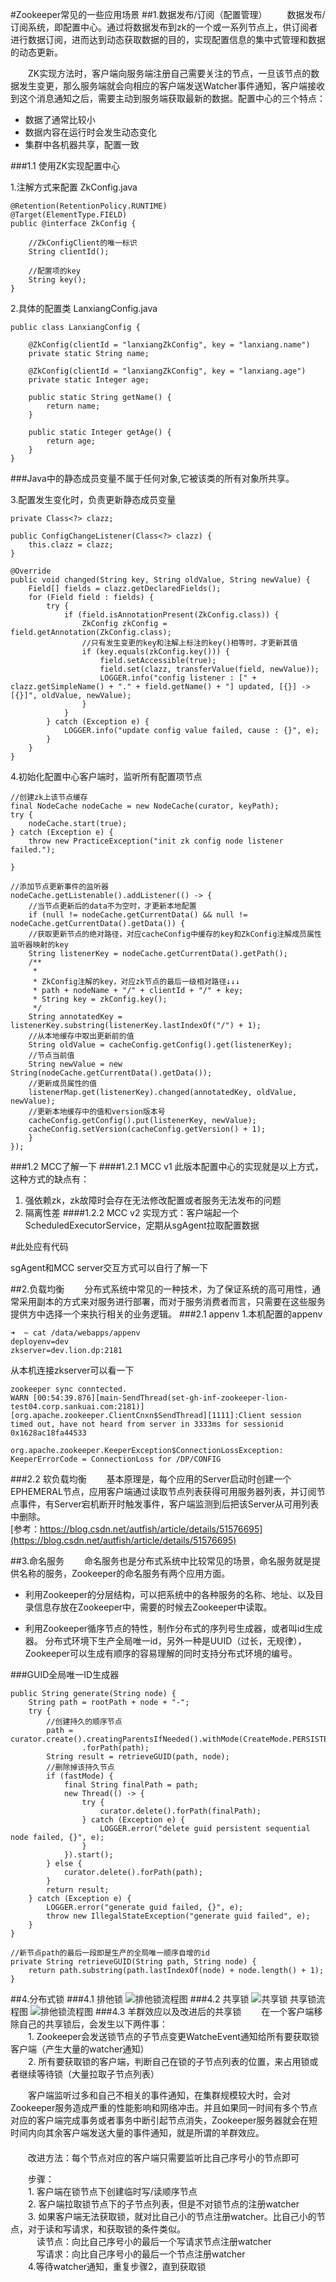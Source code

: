 #Zookeeper常见的一些应用场景
##1.数据发布/订阅（配置管理）
　　数据发布/订阅系统，即配置中心。通过将数据发布到zk的一个或一系列节点上，供订阅者进行数据订阅，进而达到动态获取数据的目的，实现配置信息的集中式管理和数据的动态更新。  

　　ZK实现方法时，客户端向服务端注册自己需要关注的节点，一旦该节点的数据发生变更，那么服务端就会向相应的客户端发送Watcher事件通知，客户端接收到这个消息通知之后，需要主动到服务端获取最新的数据。配置中心的三个特点：  

  * 数据了通常比较小  
  * 数据内容在运行时会发生动态变化  
  * 集群中各机器共享，配置一致  
  
###1.1 使用ZK实现配置中心

1.注解方式来配置 ZkConfig.java

	@Retention(RetentionPolicy.RUNTIME)
	@Target(ElementType.FIELD)
	public @interface ZkConfig {
	
	    //ZkConfigClient的唯一标识
	    String clientId();
	
	    //配置项的key
	    String key();
	}
	
2.具体的配置类 LanxiangConfig.java

	public class LanxiangConfig {
	
	    @ZkConfig(clientId = "lanxiangZkConfig", key = "lanxiang.name")
	    private static String name;
	
	    @ZkConfig(clientId = "lanxiangZkConfig", key = "lanxiang.age")
	    private static Integer age;
	
	    public static String getName() {
	        return name;
	    }
	
	    public static Integer getAge() {
	        return age;
	    }
	}


###Java中的静态成员变量不属于任何对象,它被该类的所有对象所共享。

3.配置发生变化时，负责更新静态成员变量

	private Class<?> clazz;

    public ConfigChangeListener(Class<?> clazz) {
        this.clazz = clazz;
    }

    @Override
    public void changed(String key, String oldValue, String newValue) {
        Field[] fields = clazz.getDeclaredFields();
        for (Field field : fields) {
            try {
                if (field.isAnnotationPresent(ZkConfig.class)) {
                    ZkConfig zkConfig = field.getAnnotation(ZkConfig.class);
                    //只有发生变更的key和注解上标注的key()相等时，才更新其值
                    if (key.equals(zkConfig.key())) {
                        field.setAccessible(true);
                        field.set(clazz, transferValue(field, newValue));
                        LOGGER.info("config listener : [" + clazz.getSimpleName() + "." + field.getName() + "] updated, [{}] -> [{}]", oldValue, newValue);
                    }
                }
            } catch (Exception e) {
                LOGGER.info("update config value failed, cause : {}", e);
            }
        }
    }
    
4.初始化配置中心客户端时，监听所有配置项节点

    //创建zk上该节点缓存
    final NodeCache nodeCache = new NodeCache(curator, keyPath);
    try {
        nodeCache.start(true);
    } catch (Exception e) {
        throw new PracticeException("init zk config node listener failed.");

    }

    //添加节点更新事件的监听器
    nodeCache.getListenable().addListener(() -> {
        //当节点更新后的data不为空时，才更新本地配置
        if (null != nodeCache.getCurrentData() && null != nodeCache.getCurrentData().getData()) {
        //获取更新节点的绝对路径，对应cacheConfig中缓存的key和ZkConfig注解成员属性监听器映射的key
        String listenerKey = nodeCache.getCurrentData().getPath();
        /**
         *
         * ZkConfig注解的key，对应zk节点的最后一级相对路径↓↓↓
         * path + nodeName + "/" + clientId + "/" + key;
         * String key = zkConfig.key();
         */
        String annotatedKey = listenerKey.substring(listenerKey.lastIndexOf("/") + 1);
        //从本地缓存中取出更新前的值
        String oldValue = cacheConfig.getConfig().get(listenerKey);
        //节点当前值
        String newValue = new String(nodeCache.getCurrentData().getData());
        //更新成员属性的值
        listenerMap.get(listenerKey).changed(annotatedKey, oldValue, newValue);
        //更新本地缓存中的值和version版本号
        cacheConfig.getConfig().put(listenerKey, newValue);
        cacheConfig.setVersion(cacheConfig.getVersion() + 1);
        }
    });

###1.2 MCC了解一下
####1.2.1 MCC v1
此版本配置中心的实现就是以上方式，这种方式的缺点有：  
1. 强依赖zk，zk故障时会存在无法修改配置或者服务无法发布的问题  
2. 隔离性差
####1.2.2 MCC v2
实现方式：客户端起一个ScheduledExecutorService，定期从sgAgent拉取配置数据

#此处应有代码

sgAgent和MCC server交互方式可以自行了解一下

##2.负载均衡
　　分布式系统中常见的一种技术，为了保证系统的高可用性，通常采用副本的方式来对服务进行部署，而对于服务消费者而言，只需要在这些服务提供方中选择一个来执行相关的业务逻辑。
###2.1 appenv
1.本机配置的appenv

	➜  ~ cat /data/webapps/appenv
	deployenv=dev
	zkserver=dev.lion.dp:2181
	
从本机连接zkserver可以看一下

	zookeeper sync conntected.
	WARN [00:54:39.876][main-SendThread(set-gh-inf-zookeeper-lion-test04.corp.sankuai.com:2181)][org.apache.zookeeper.ClientCnxn$SendThread][1111]:Client session timed out, have not heard from server in 3333ms for sessionid 0x1628ac18fa44533
	
	org.apache.zookeeper.KeeperException$ConnectionLossException: KeeperErrorCode = ConnectionLoss for /DP/CONFIG

###2.2 软负载均衡
　　基本原理是，每个应用的Server启动时创建一个EPHEMERAL节点，应用客户端通过读取节点列表获得可用服务器列表，并订阅节点事件，有Server宕机断开时触发事件，客户端监测到后把该Server从可用列表中删除。  
[参考：https://blog.csdn.net/autfish/article/details/51576695](https://blog.csdn.net/autfish/article/details/51576695)


##3.命名服务
　　命名服务也是分布式系统中比较常见的场景，命名服务就是提供名称的服务，Zookeeper的命名服务有两个应用方面。

* 利用Zookeeper的分层结构，可以把系统中的各种服务的名称、地址、以及目录信息存放在Zookeeper中，需要的时候去Zookeeper中读取。

* 利用Zookeeper循序节点的特性，制作分布式的序列号生成器，或者叫id生成器。 分布式环境下生产全局唯一id，另外一种是UUID（过长，无规律），Zookeeper可以生成有顺序的容易理解的同时支持分布式环境的编号。

###GUID全局唯一ID生成器

    public String generate(String node) {
        String path = rootPath + node + "-";
        try {
            //创建持久的顺序节点
            path = curator.create().creatingParentsIfNeeded().withMode(CreateMode.PERSISTENT_SEQUENTIAL)
                    .forPath(path);
            String result = retrieveGUID(path, node);
            //删除掉该持久节点
            if (fastMode) {
                final String finalPath = path;
                new Thread(() -> {
                    try {
                        curator.delete().forPath(finalPath);
                    } catch (Exception e) {
                        LOGGER.error("delete guid persistent sequential node failed, {}", e);
                    }
                }).start();
            } else {
                curator.delete().forPath(path);
            }
            return result;
        } catch (Exception e) {
            LOGGER.error("generate guid failed, {}", e);
            throw new IllegalStateException("generate guid failed", e);
        }
    }

    //新节点path的最后一段即是生产的全局唯一顺序自增的id
    private String retrieveGUID(String path, String node) {
        return path.substring(path.lastIndexOf(node) + node.length() + 1);
    }
##4.分布式锁
###4.1 排他锁
![排他锁流程图](./pic/exclusive_lock_flow.jpg)
###4.2 共享锁
![共享锁](./pic/share_lock.png)
共享锁流程图
![排他锁流程图](./pic/share_lock_flow.jpg)
###4.3 羊群效应以及改进后的共享锁
　　在一个客户端移除自己的共享锁后，会发生以下两件事：  
　　1. Zookeeper会发送锁节点的子节点变更WatcheEvent通知给所有要获取锁客户端（产生大量的watcher通知）  
　　2. 所有要获取锁的客户端，判断自己在锁的子节点列表的位置，来占用锁或者继续等待锁（大量拉取子节点列表）
  
　　客户端监听过多和自己不相关的事件通知，在集群规模较大时，会对Zookeeper服务造成严重的性能影响和网络冲击。并且如果同一时间有多个节点对应的客户端完成事务或者事务中断引起节点消失，Zookeeper服务器就会在短时间内向其余客户端发送大量的事件通知，就是所谓的羊群效应。  
　　  
　　改进方法：每个节点对应的客户端只需要监听比自己序号小的节点即可

　　步骤：  
　　1. 客户端在锁节点下创建临时写/读顺序节点  
　　2. 客户端拉取锁节点下的子节点列表，但是不对锁节点的注册watcher  
　　3. 如果客户端无法获取锁，就对比自己小的节点注册watcher。比自己小的节点，对于读和写请求，和获取锁的条件类似。  
　　　读节点：向比自己序号小的最后一个写请求节点注册watcher  
　　　写请求：向比自己序号小的最后一个节点注册watcher  
　　4.等待watcher通知，重复步骤2，直到获取锁